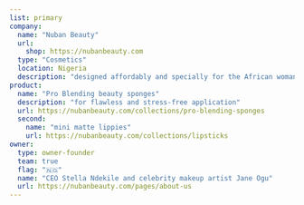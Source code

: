 ```yaml
---
list: primary
company:
  name: "Nuban Beauty"
  url:
    shop: https://nubanbeauty.com
  type: "Cosmetics"
  location: Nigeria
  description: "designed affordably and specially for the African woman"
product:
  name: "Pro Blending beauty sponges"
  description: "for flawless and stress-free application"
  url: https://nubanbeauty.com/collections/pro-blending-sponges
  second:
    name: "mini matte lippies"
    url: https://nubanbeauty.com/collections/lipsticks
owner:
  type: owner-founder
  team: true
  flag: "🇳🇬"
  name: "CEO Stella Ndekile and celebrity makeup artist Jane Ogu"
  url: https://nubanbeauty.com/pages/about-us
---
```

